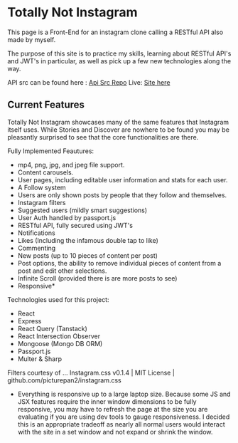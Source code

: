 # Totally Not Instagram

This page is a Front-End for an instagram clone calling a RESTful API also made by myself.

The purpose of this site is to practice my skills, learning about RESTful API's and JWT's in particular, as well as pick up a few new technologies along the way.

API src can be found here : [Api Src Repo](https://github.com/JaeGif/RESTful_API)
Live: [Site here](jaegif.github.io/BlogAPI/)

## Current Features

Totally Not Instagram showcases many of the same features that Instagram itself uses. While Stories and Discover are nowhere to be found you may be pleasantly surprised to see that the core functionalities are there.

Fully Implemented Feautures:

- mp4, png, jpg, and jpeg file support.
- Content carousels.
- User pages, including editable user information and stats for each user.
- A Follow system
- Users are only shown posts by people that they follow and themselves.
- Instagram filters
- Suggested users (mildly smart suggestions)
- User Auth handled by passport.js
- RESTful API, fully secured using JWT's
- Notifications
- Likes (Including the infamous double tap to like)
- Commenting
- New posts (up to 10 pieces of content per post)
- Post options, the ability to remove individual pieces of content from a post and edit other selections.
- Infinite Scroll (provided there is are more posts to see)
- Responsive\*

Technologies used for this project:

- React
- Express
- React Query (Tanstack)
- React Intersection Observer
- Mongoose (Mongo DB ORM)
- Passport.js
- Multer & Sharp

Filters courtesy of ...
Instagram.css v0.1.4 | MIT License | github.com/picturepan2/instagram.css

- Everything is responsive up to a large laptop size. Because some JS and JSX features require the inner window dimensions to be fully responsive, you may have to refresh the page at the size you are evaluating if you are using dev tools to gauge responsiveness. I decided this is an appropriate tradeoff as nearly all normal users would interact with the site in a set window and not expand or shrink the window.
